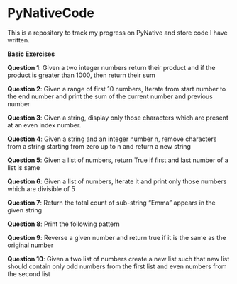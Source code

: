 # PyNativeCode
This is a repository to track my progress on PyNative and store code I have written. 

**Basic Exercises**

**Question 1**: Given a two integer numbers return their product and  if the product is greater than 1000, then return their sum

**Question 2**: Given a range of first 10 numbers, Iterate from start number to the end number and print the sum of the current number and previous number

**Question 3**: Given a string, display only those characters which are present at an even index number.

**Question 4**: Given a string and an integer number n, remove characters from a string starting from zero up to n and return a new string

**Question 5**: Given a list of numbers, return True if first and last number of a list is same

**Question 6**: Given a list of numbers, Iterate it and print only those numbers which are divisible of 5

**Question 7**: Return the total count of sub-string “Emma” appears in the given string

**Question 8**: Print the following pattern

**Question 9**: Reverse a given number and return true if it is the same as the original number

**Question 10**: Given a two list of numbers create a new list such that new list should contain only odd numbers from the first list and even numbers from the second list

